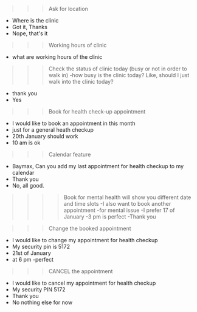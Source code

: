 
>>>Ask for location
- Where is the clinic
- Got it, Thanks
- Nope, that's it


>>>Working hours of clinic
- what are working hours of the clinic

>>>Check the status of clinic today (busy or not in order to walk in)
-how busy is the clinic today? Like, should I just walk into the clinic today?
- thank you
- Yes

>>>Book for health check-up appointment

- I would like to book an appointment in this month
- just for a general heath checkup
- 20th January should work
- 10 am is ok

>>> Calendar feature
- Baymax, Can you add my last appointment for health checkup to my calendar
- Thank you
- No, all good.



>>>>Book for mental health will show you different date and time slots
-I also want to book another appointment
-for mental issue
-I prefer 17 of January
-3 pm is perfect
-Thank you


>>>Change the booked appointment

- I would like to change my appointment for health checkup
- My security pin is 5172
- 21st of January
- at 6 pm
-perfect

>>>CANCEL the appointment
- I would like to cancel my appointment for health checkup
- My security PIN 5172
- Thank you
- No nothing else for now